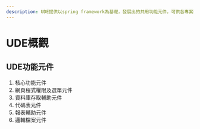```yaml
---
description: UDE提供以spring framework為基礎，發展出的共用功能元件，可供各專案引入使用。
---
```


# UDE概觀

## UDE功能元件

1. 核心功能元件
2. 網頁程式權限及選單元件
3. 資料庫存取輔助元件
4. 代碼表元件
5. 報表輔助元件
6. 邏輯檔案元件

